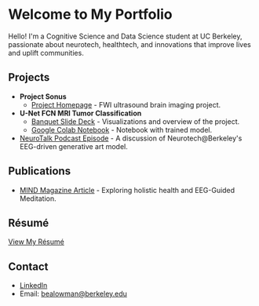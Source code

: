 # Welcome to My Portfolio

Hello! I'm a Cognitive Science and Data Science student at UC Berkeley, passionate about neurotech, healthtech, and innovations that improve lives and uplift communities.

## Projects
- **Project Sonus**
  - [Project Homepage](https://tfussociety.miraheze.org/wiki/Main_Page) - FWI ultrasound brain imaging project.
- **U-Net FCN MRI Tumor Classification**
  - [Banquet Slide Deck](https://docs.google.com/presentation/d/1hrxFJ_2oNG2gDl1-EjpjD9lEy_CkqLDlOv4OzKYC4cc/edit#slide=id.p) - Visualizations and overview of the project.
  - [Google Colab Notebook](https://colab.research.google.com/drive/1BZG8uK6YUqL9aYi-Dk8pFQcsqfyhE_HJ?usp=sharing) - Notebook with trained model.
- [NeuroTalk Podcast Episode](https://open.spotify.com/episode/11FaSkpjikXlh6dczcasaY?si=e7f978b079b64627) - A discussion of Neurotech@Berkeley's EEG-driven generative art model.

## Publications
- [MIND Magazine Article](https://neurotech.studentorg.berkeley.edu/MIND_F23.pdf) - Exploring holistic health and EEG-Guided Meditation.

## Résumé
[View My Résumé](file:///Users/beatricelowman/Downloads/Lowman_Beatrice_Resume_03_13_25.docx.pdf)

## Contact
- [LinkedIn](https://www.linkedin.com/in/beatrice-lowman/)
- Email: bealowman@berkeley.edu

